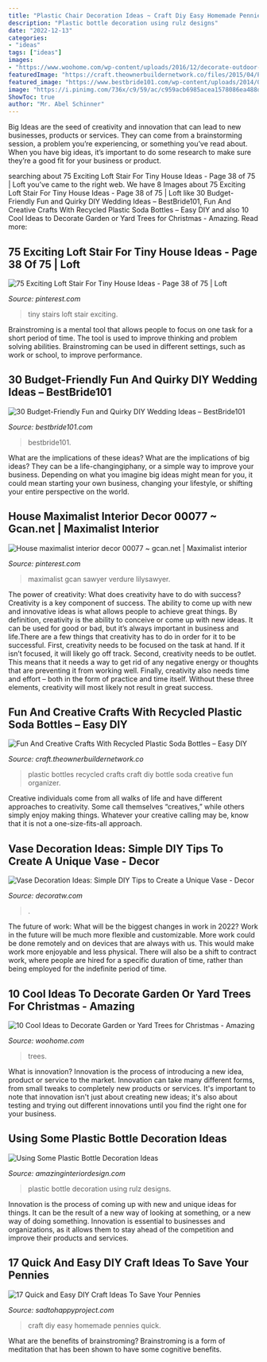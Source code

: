 ```yaml
---
title: "Plastic Chair Decoration Ideas ~ Craft Diy Easy Homemade Pennies Quick"
description: "Plastic bottle decoration using rulz designs"
date: "2022-12-13"
categories:
- "ideas"
tags: ["ideas"]
images:
- "https://www.woohome.com/wp-content/uploads/2016/12/decorate-outdoor-tree-this-christmas-05.jpg"
featuredImage: "https://craft.theownerbuildernetwork.co/files/2015/04/Plastic-Bottle-Ideas006.jpg"
featured_image: "https://www.bestbride101.com/wp-content/uploads/2014/05/diy-wedding-ideas-10.jpg"
image: "https://i.pinimg.com/736x/c9/59/ac/c959acb6985acea1578086ea488da11b.jpg"
ShowToc: true
author: "Mr. Abel Schinner"
---
```



Big Ideas are the seed of creativity and innovation that can lead to new businesses, products or services. They can come from a brainstorming session, a problem you’re experiencing, or something you’ve read about. When you have big ideas, it’s important to do some research to make sure they’re a good fit for your business or product.

	

		
searching about 75 Exciting Loft Stair For Tiny House Ideas - Page 38 of 75 | Loft you've came to the right web. We have 8 Images about 75 Exciting Loft Stair For Tiny House Ideas - Page 38 of 75 | Loft like 30 Budget-Friendly Fun and Quirky DIY Wedding Ideas – BestBride101, Fun And Creative Crafts With Recycled Plastic Soda Bottles – Easy DIY and also 10 Cool Ideas to Decorate Garden or Yard Trees for Christmas - Amazing. Read more:
		
    
## 75 Exciting Loft Stair For Tiny House Ideas - Page 38 Of 75 | Loft

<img loading=lazy src="https://i.pinimg.com/736x/83/b9/02/83b9023de25e7903dc3e820824369db8.jpg" onerror="this.onerror=null;this.src='https://tse2.mm.bing.net/th?id=OIP.0th7PqTTGZGflslzD4VDlQHaLH&amp;pid=15.1';" alt="75 Exciting Loft Stair For Tiny House Ideas - Page 38 of 75 | Loft">

_Source: pinterest.com_

>tiny stairs loft stair exciting. 

	

Brainstroming is a mental tool that allows people to focus on one task for a short period of time. The tool is used to improve thinking and problem solving abilities. Brainstroming can be used in different settings, such as work or school, to improve performance.

    
## 30 Budget-Friendly Fun And Quirky DIY Wedding Ideas – BestBride101

<img loading=lazy src="https://www.bestbride101.com/wp-content/uploads/2014/05/diy-wedding-ideas-10.jpg" onerror="this.onerror=null;this.src='https://tse1.mm.bing.net/th?id=OIP.3Beek2sbjcFI8XWQJtt-MAHaLH&amp;pid=15.1';" alt="30 Budget-Friendly Fun and Quirky DIY Wedding Ideas – BestBride101">

_Source: bestbride101.com_

>bestbride101. 

	

What are the implications of these ideas?
What are the implications of big ideas? They can be a life-changingiphany, or a simple way to improve your business. Depending on what you imagine big ideas might mean for you, it could mean starting your own business, changing your lifestyle, or shifting your entire perspective on the world.

    
## House Maximalist Interior Decor 00077 ~ Gcan.net | Maximalist Interior

<img loading=lazy src="https://i.pinimg.com/736x/c9/59/ac/c959acb6985acea1578086ea488da11b.jpg" onerror="this.onerror=null;this.src='https://tse4.mm.bing.net/th?id=OIP.OKnDbPK2jEj6CVctgvDxbAHaLH&amp;pid=15.1';" alt="House maximalist interior decor 00077 ~ gcan.net | Maximalist interior">

_Source: pinterest.com_

>maximalist gcan sawyer verdure lilysawyer. 

	

The power of creativity: What does creativity have to do with success?
Creativity is a key component of success. The ability to come up with new and innovative ideas is what allows people to achieve great things. By definition, creativity is the ability to conceive or come up with new ideas. It can be used for good or bad, but it’s always important in business and life.There are a few things that creativity has to do in order for it to be successful. First, creativity needs to be focused on the task at hand. If it isn’t focused, it will likely go off track. Second, creativity needs to be outlet. This means that it needs a way to get rid of any negative energy or thoughts that are preventing it from working well. Finally, creativity also needs time and effort – both in the form of practice and time itself. Without these three elements, creativity will most likely not result in great success.

    
## Fun And Creative Crafts With Recycled Plastic Soda Bottles – Easy DIY

<img loading=lazy src="https://craft.theownerbuildernetwork.co/files/2015/04/Plastic-Bottle-Ideas006.jpg" onerror="this.onerror=null;this.src='https://tse3.mm.bing.net/th?id=OIP.HGmixYqLTdXLvrIOqjLB1wHaFq&amp;pid=15.1';" alt="Fun And Creative Crafts With Recycled Plastic Soda Bottles – Easy DIY">

_Source: craft.theownerbuildernetwork.co_

>plastic bottles recycled crafts craft diy bottle soda creative fun organizer. 

	

Creative individuals come from all walks of life and have different approaches to creativity. Some call themselves “creatives,” while others simply enjoy making things. Whatever your creative calling may be, know that it is not a one-size-fits-all approach.

    
## Vase Decoration Ideas: Simple DIY Tips To Create A Unique Vase - Decor

<img loading=lazy src="https://decoratw.com/wp-content/uploads/2016/10/vase-decoration-ideas-4.jpg" onerror="this.onerror=null;this.src='https://tse2.mm.bing.net/th?id=OIP.gS_d3SNkubI673-200L-tAHaJ3&amp;pid=15.1';" alt="Vase Decoration Ideas: Simple DIY Tips to Create a Unique Vase - Decor">

_Source: decoratw.com_

>. 

	

The future of work: What will be the biggest changes in work in 2022?
Work in the future will be much more flexible and customizable. More work could be done remotely and on devices that are always with us. This would make work more enjoyable and less physical. There will also be a shift to contract work, where people are hired for a specific duration of time, rather than being employed for the indefinite period of time.

    
## 10 Cool Ideas To Decorate Garden Or Yard Trees For Christmas - Amazing

<img loading=lazy src="https://www.woohome.com/wp-content/uploads/2016/12/decorate-outdoor-tree-this-christmas-05.jpg" onerror="this.onerror=null;this.src='https://tse3.mm.bing.net/th?id=OIP.KHZAfA4r3P96BUw7NllHIwHaLI&amp;pid=15.1';" alt="10 Cool Ideas to Decorate Garden or Yard Trees for Christmas - Amazing">

_Source: woohome.com_

>trees. 

	

What is innovation?
Innovation is the process of introducing a new idea, product or service to the market. Innovation can take many different forms, from small tweaks to completely new products or services. It's important to note that innovation isn't just about creating new ideas; it's also about testing and trying out different innovations until you find the right one for your business.

    
## Using Some Plastic Bottle Decoration Ideas

<img loading=lazy src="http://www.amazinginteriordesign.com/wp-content/uploads/2013/10/p5.jpg" onerror="this.onerror=null;this.src='https://tse2.mm.bing.net/th?id=OIP.lAXUE2m33Xg7zX78_T0q8AHaMY&amp;pid=15.1';" alt="Using Some Plastic Bottle Decoration Ideas">

_Source: amazinginteriordesign.com_

>plastic bottle decoration using rulz designs. 

	

Innovation is the process of coming up with new and unique ideas for things. It can be the result of a new way of looking at something, or a new way of doing something. Innovation is essential to businesses and organizations, as it allows them to stay ahead of the competition and improve their products and services.

    
## 17 Quick And Easy DIY Craft Ideas To Save Your Pennies

<img loading=lazy src="https://sadtohappyproject.com/wp-content/uploads/2014/12/easy-DIY-homemade-craft-ideas9.jpg" onerror="this.onerror=null;this.src='https://tse2.mm.bing.net/th?id=OIP.ZpQ5xLZck2WDeW__gsFyPQHaHs&amp;pid=15.1';" alt="17 Quick and Easy DIY Craft Ideas To Save Your Pennies">

_Source: sadtohappyproject.com_

>craft diy easy homemade pennies quick. 

	

What are the benefits of brainstroming?
Brainstroming is a form of meditation that has been shown to have some cognitive benefits.

